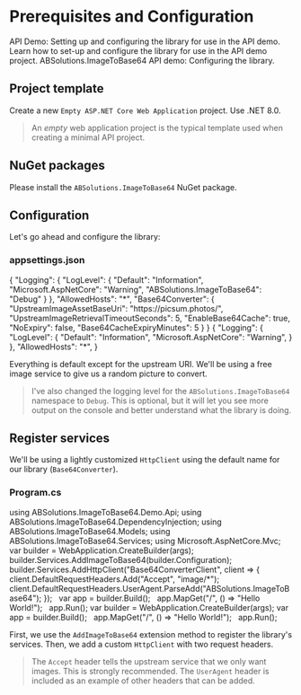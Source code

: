 # Prerequisites and Configuration

<link-summary>API Demo: Setting up and configuring the library for use in the API demo.</link-summary>
<card-summary>Learn how to set-up and configure the library for use in the API demo project.</card-summary>
<web-summary>ABSolutions.ImageToBase64 API demo: Configuring the library.</web-summary>

## Project template

Create a new `Empty ASP.NET Core Web Application` project. Use .NET 8.0.
> An *empty* web application project is the typical
template used when creating a minimal API project.

## NuGet packages

Please install the `ABSolutions.ImageToBase64` NuGet package.

## Configuration

Let's go ahead and configure the library:

### appsettings.json

<tabs>
<tab title="Updated">
<code-block lang="json">
{
  "Logging": {
    "LogLevel": {
      "Default": "Information",
      "Microsoft.AspNetCore": "Warning",
      "ABSolutions.ImageToBase64": "Debug"
    }
  },
  "AllowedHosts": "*",
"Base64Converter": {
    "UpstreamImageAssetBaseUri": "https://picsum.photos/",
    "UpstreamImageRetrievalTimeoutSeconds": 5,
    "EnableBase64Cache": true,
    "NoExpiry": false,
    "Base64CacheExpiryMinutes": 5
  }
}
</code-block>
</tab>
<tab title="Original">
<code-block lang="json">
{
  "Logging": {
    "LogLevel": {
      "Default": "Information",
      "Microsoft.AspNetCore": "Warning",
    }
  },
  "AllowedHosts": "*",
}
</code-block>
</tab>
</tabs>

Everything is default except for the upstream URI. We'll be using a free image service to give us a random picture to
convert.

> I've also changed the logging level for the `ABSolutions.ImageToBase64` namespace to `Debug`. This is optional, but it
> will let you see more output on the console and better understand what the library is doing.

## Register services

We'll be using a lightly customized `HttpClient` using the default name for our library (`Base64Converter`).

### Program.cs

<tabs>
<tab title="Updated">
<code-block lang="c#">
using ABSolutions.ImageToBase64.Demo.Api;
using ABSolutions.ImageToBase64.DependencyInjection;
using ABSolutions.ImageToBase64.Models;
using ABSolutions.ImageToBase64.Services;
using Microsoft.AspNetCore.Mvc;
 
var builder = WebApplication.CreateBuilder(args);
 
builder.Services.AddImageToBase64(builder.Configuration);
builder.Services.AddHttpClient("Base64ConverterClient", client =>
    {
        client.DefaultRequestHeaders.Add("Accept", "image/*");
        client.DefaultRequestHeaders.UserAgent.ParseAdd("ABSolutions.ImageToBase64");
    });
 
var app = builder.Build();
 
app.MapGet("/", () => "Hello World!");
 
app.Run();
</code-block>
</tab>
<tab title="Original">
<code-block lang="c#">
var builder = WebApplication.CreateBuilder(args);
var app = builder.Build();
 
app.MapGet("/", () => "Hello World!");
 
app.Run();
</code-block>
</tab>
</tabs>

First, we use the `AddImageToBase64` extension method to register the library's services. Then, we add a custom
`HttpClient` with two request headers.

> The `Accept` header tells the upstream service that we only want images. This is strongly recommended.
> The `UserAgent` header is included as an example of other headers that can be added.
